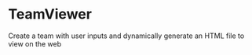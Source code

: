 # TeamViewer
Create a team with user inputs and dynamically generate an HTML file to view on the web
